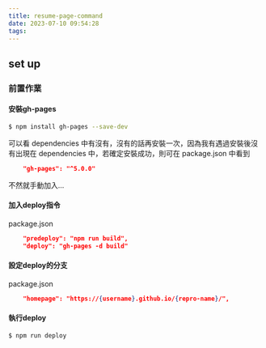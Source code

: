 ```yaml
---
title: resume-page-command
date: 2023-07-10 09:54:28
tags:
---
```


## set up

### 前置作業

#### 安裝gh-pages


``` bash
$ npm install gh-pages --save-dev
```
可以看 dependencies 中有沒有，沒有的話再安裝一次，因為我有遇過安裝後沒有出現在 dependencies 中，若確定安裝成功，則可在
package.json 中看到

``` json / dependencies
    "gh-pages": "^5.0.0"
```
不然就手動加入...


#### 加入deploy指令

package.json

``` json / scripts
    "predeploy": "npm run build",
    "deploy": "gh-pages -d build"
```

#### 設定deploy的分支

package.json

``` json / homepage
    "homepage": "https://{username}.github.io/{repro-name}/",
```

#### 執行deploy

``` bash
$ npm run deploy
```